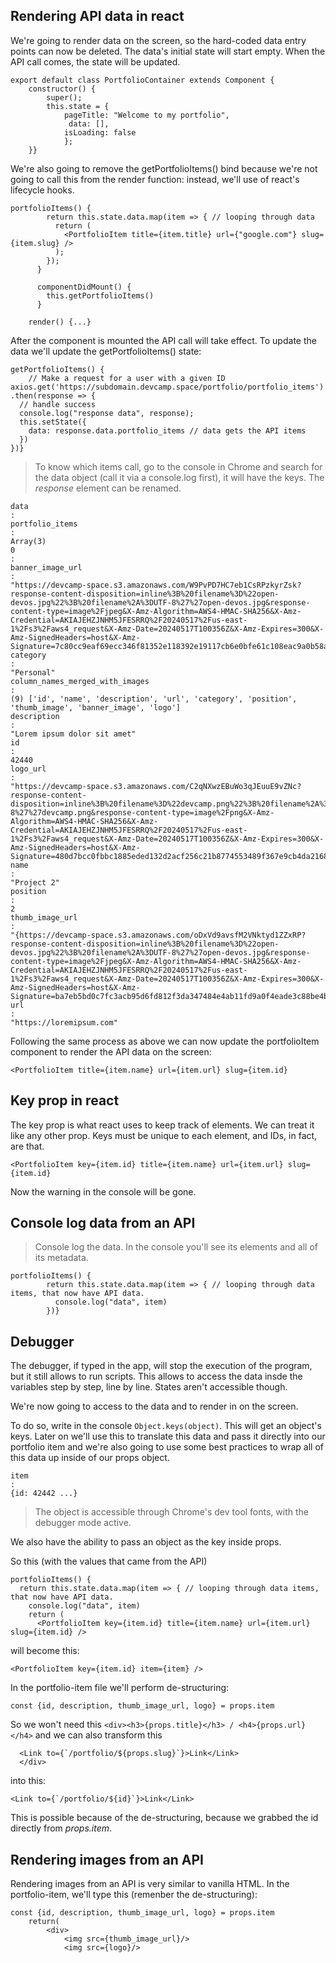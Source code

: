 ## Rendering API data in react

We're going to render data on the screen, so the hard-coded data entry points can now be deleted. The data's initial state will start empty. When the API call comes, the state will be updated.

```
export default class PortfolioContainer extends Component {
    constructor() {
        super(); 
        this.state = {
            pageTitle: "Welcome to my portfolio",
             data: [],
            isLoading: false
            };
    }}
```

We're also going to remove the getPortfolioItems() bind because we're not going to call this from the render function: instead, we'll use of react's lifecycle hooks.

```
portfolioItems() {
        return this.state.data.map(item => { // looping through data 
          return (
            <PortfolioItem title={item.title} url={"google.com"} slug={item.slug} />
          );
        });
      }

      componentDidMount() {
        this.getPortfolioItems()
      }

    render() {...}
```

After the component is mounted the API call will take effect. To update the data we'll update the getPortfolioItems() state:
 
 ```
 getPortfolioItems() {
     // Make a request for a user with a given ID
 axios.get('https://subdomain.devcamp.space/portfolio/portfolio_items')
 .then(response => {
   // handle success
   console.log("response data", response);
   this.setState({
     data: response.data.portfolio_items // data gets the API items
   })
 })}
 ```

> To know which items call, go to the console in Chrome and search for the data object (call it via a console.log first), it will have the keys. The *response* element can be renamed.

```
data
: 
portfolio_items
: 
Array(3)
0
: 
banner_image_url
: 
"https://devcamp-space.s3.amazonaws.com/W9PvPD7HC7eb1CsRPzkyrZsk?response-content-disposition=inline%3B%20filename%3D%22open-devos.jpg%22%3B%20filename%2A%3DUTF-8%27%27open-devos.jpg&response-content-type=image%2Fjpeg&X-Amz-Algorithm=AWS4-HMAC-SHA256&X-Amz-Credential=AKIAJEHZJNHM5JFESRRQ%2F20240517%2Fus-east-1%2Fs3%2Faws4_request&X-Amz-Date=20240517T100356Z&X-Amz-Expires=300&X-Amz-SignedHeaders=host&X-Amz-Signature=7c80cc9eaf69ecc346f81352e118392e19117cb6e0bfe61c108eac9a0b58a4d8"
category
: 
"Personal"
column_names_merged_with_images
: 
(9) ['id', 'name', 'description', 'url', 'category', 'position', 'thumb_image', 'banner_image', 'logo']
description
: 
"Lorem ipsum dolor sit amet"
id
: 
42440
logo_url
: 
"https://devcamp-space.s3.amazonaws.com/C2qNXwzEBuWo3qJEuuE9vZNc?response-content-disposition=inline%3B%20filename%3D%22devcamp.png%22%3B%20filename%2A%3DUTF-8%27%27devcamp.png&response-content-type=image%2Fpng&X-Amz-Algorithm=AWS4-HMAC-SHA256&X-Amz-Credential=AKIAJEHZJNHM5JFESRRQ%2F20240517%2Fus-east-1%2Fs3%2Faws4_request&X-Amz-Date=20240517T100356Z&X-Amz-Expires=300&X-Amz-SignedHeaders=host&X-Amz-Signature=480d7bcc0fbbc1885eded132d2acf256c21b8774553489f367e9cb4da2168bdd"
name
: 
"Project 2"
position
: 
2
thumb_image_url
: 
"{https://devcamp-space.s3.amazonaws.com/oDxVd9avsfM2VNktyd1ZZxRP?response-content-disposition=inline%3B%20filename%3D%22open-devos.jpg%22%3B%20filename%2A%3DUTF-8%27%27open-devos.jpg&response-content-type=image%2Fjpeg&X-Amz-Algorithm=AWS4-HMAC-SHA256&X-Amz-Credential=AKIAJEHZJNHM5JFESRRQ%2F20240517%2Fus-east-1%2Fs3%2Faws4_request&X-Amz-Date=20240517T100356Z&X-Amz-Expires=300&X-Amz-SignedHeaders=host&X-Amz-Signature=ba7eb5bd0c7fc3acb95d6fd812f3da347484e4ab11fd9a0f4eade3c88be4b023}"
url
: 
"https://loremipsum.com"
```

Following the same process as above we can now update the portfolioItem component to render the API data on the screen:

```
<PortfolioItem title={item.name} url={item.url} slug={item.id}
```

## Key prop in react

The key prop is what react uses to keep track of elements. We can treat it like any other prop. Keys must be unique to each element, and IDs, in fact, are that.

```
<PortfolioItem key={item.id} title={item.name} url={item.url} slug={item.id}
```

Now the warning in the console will be gone.

## Console log data from an API

> Console log the data. In the console you'll see its elements and all of its metadata.

```
portfolioItems() {
        return this.state.data.map(item => { // looping through data items, that now have API data.
          console.log("data", item)
        })}

```

## Debugger

The debugger, if typed in the app, will stop the execution of the program, but it still allows to run scripts. This allows to access the data insde the variables step by step, line by line. States aren't accessible though.

We're now going to access to the data and to render in on the screen.

To do so, write in the console ```Object.keys(object)```. This will get an object's keys. Later on we'll use this to  translate this data and pass it directly into our portfolio item and we're also going to use some best practices to wrap all of this data up inside of our props object.

```
item
: 
{id: 42442 ...}
```

> The object is accessible through Chrome's dev tool fonts, with the debugger mode active.

<!-- 0: "id"
1: "name"
2: "description"
3: "url"
4: "category"
5: "position"
6: "thumb_image_url"
7: "banner_image_url"
8: "logo_url"
9: "column_names_merged_with_images"
length: 10 -->

We also have the ability to pass an object as the key inside props.

So this (with the values that came from the API)

```
portfolioItems() {
  return this.state.data.map(item => { // looping through data items, that now have API data.
    console.log("data", item)
    return (
      <PortfolioItem key={item.id} title={item.name} url={item.url} slug={item.id} />
```

will become this:

```
<PortfolioItem key={item.id} item={item} />
```

In the portfolio-item file we'll perform de-structuring:

```
const {id, description, thumb_image_url, logo} = props.item
```

So we won't need this ```<div><h3>{props.title}</h3> / <h4>{props.url}</h4>``` and we can also transform this 

```
  <Link to={`/portfolio/${props.slug}`}>Link</Link>
  </div>
```

into this: 

```
<Link to={`/portfolio/${id}`}>Link</Link>
```

This is possible because of the de-structuring, because we grabbed the id directly from *props.item*.


## Rendering images from an API

Rendering images from an API is very similar to vanilla HTML. In the portfolio-item, we'll type this (remenber the de-structuring):

```
const {id, description, thumb_image_url, logo} = props.item
    return(
        <div>
            <img src={thumb_image_url}/>
            <img src={logo}/>
```